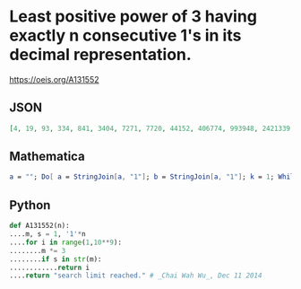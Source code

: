 # Least positive power of 3 having exactly n consecutive 1's in its decimal representation\.
https://oeis.org/A131552
## JSON
```JSON
[4, 19, 93, 334, 841, 3404, 7271, 7720, 44152, 406774, 993948, 2421339, 8786439, 11387707, 93548200]
```
## Mathematica
```Mathematica
a = ""; Do[ a = StringJoin[a, "1"]; b = StringJoin[a, "1"]; k = 1; While[ StringPosition[ ToString[3^k], a] == {} || StringPosition[ ToString[3^k], b] != {}, k++ ]; Print[k], {n, 1, 10} ]
```
## Python
```Python
def A131552(n):
....m, s = 1, '1'*n
....for i in range(1,10**9):
........m *= 3
........if s in str(m):
............return i
....return "search limit reached." # _Chai Wah Wu_, Dec 11 2014
```
